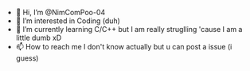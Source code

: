 - 👋 Hi, I’m @NimComPoo-04
- 👀 I’m interested in Coding (duh)
- 🌱 I’m currently learning C/C++ but I am really struglling 'cause I am a little dumb xD
- 📫 How to reach me I don't know actually but u can post a issue (i guess)
